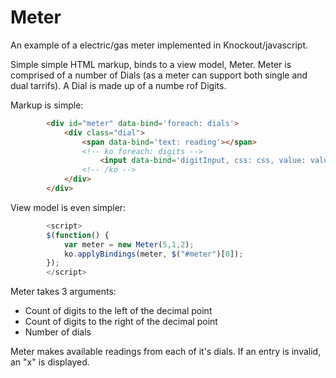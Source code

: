 # Meter

An example of a electric/gas meter implemented in Knockout/javascript.

Simple simple HTML markup, binds to a view model, Meter. Meter is comprised of a number of Dials (as a meter can support both single and dual tarrifs). A Dial is made up of a numbe rof Digits.

Markup is simple:

```HTML
        <div id="meter" data-bind='foreach: dials'>
            <div class="dial"> 
                <span data-bind='text: reading'></span>
                <!-- ko foreach: digits -->
                    <input data-bind='digitInput, css: css, value: value, valueUpdate: "afterkeydown"' maxlength="1"/>
                <!-- /ko -->
            </div>
        </div>    
```

View model is even simpler:
```javascript
        <script>
        $(function() {
            var meter = new Meter(5,1,2);
            ko.applyBindings(meter, $("#meter")[0]); 
        });
        </script>   
```

Meter takes 3 arguments:
* Count of digits to the left of the decimal point
* Count of digits to the right of the decimal point
* Number of dials

Meter makes available readings from each of it's dials. If an entry is invalid, an "x" is displayed.